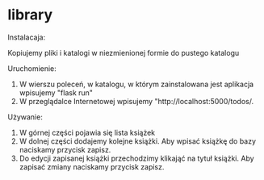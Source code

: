 # library

Instalacaja:

Kopiujemy pliki i katalogi w niezmienionej formie do pustego katalogu

Uruchomienie:

1. W wierszu poleceń, w katalogu, w którym zainstalowana jest aplikacja wpisujemy "flask run"
2. W przeglądalce Internetowej wpisujemy "http://localhost:5000/todos/.

Używanie:
1. W górnej części pojawia się lista książek
2. W dolnej części dodajemy kolejne książki. Aby wpisać książkę do bazy naciskamy przycisk zapisz.
2. Do edycji zapisanej książki przechodzimy klikająć na tytuł książki. Aby zapisać zmiany naciskamy przycisk zapisz.

